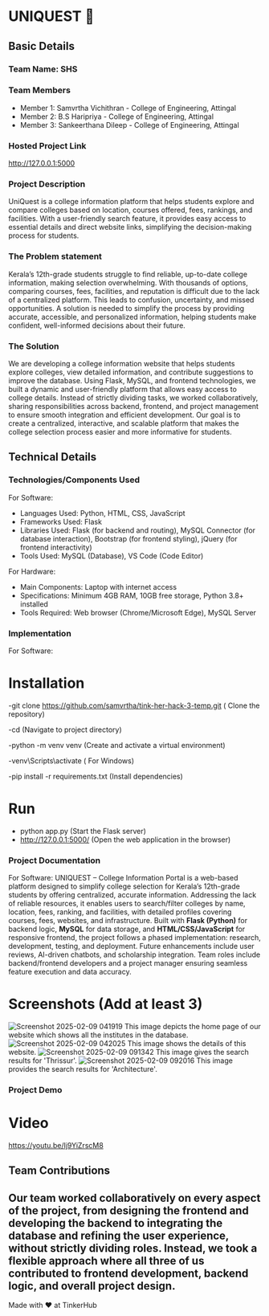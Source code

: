 # UNIQUEST 🎯


## Basic Details
### Team Name: SHS


### Team Members
- Member 1: Samvrtha Vichithran - College of Engineering, Attingal
- Member 2: B.S Haripriya - College of Engineering, Attingal
- Member 3: Sankeerthana Dileep - College of Engineering, Attingal
### Hosted Project Link
 http://127.0.0.1:5000

### Project Description
UniQuest is a college information platform that helps students explore and compare colleges based on location, courses offered, fees, rankings, and facilities. With a user-friendly search feature, it provides easy access to essential details and direct website links, simplifying the decision-making process for students.
### The Problem statement
Kerala’s 12th-grade students struggle to find reliable, up-to-date college information, making selection overwhelming. With thousands of options, comparing courses, fees, facilities, and reputation is difficult due to the lack of a centralized platform. This leads to confusion, uncertainty, and missed opportunities. A solution is needed to simplify the process by providing accurate, accessible, and personalized information, helping students make confident, well-informed decisions about their future.
### The Solution
We are developing a college information website that helps students explore colleges, view detailed information, and contribute suggestions to improve the database. Using Flask, MySQL, and frontend technologies, we built a dynamic and user-friendly platform that allows easy access to college details. Instead of strictly dividing tasks, we worked collaboratively, sharing responsibilities across backend, frontend, and project management to ensure smooth integration and efficient development. Our goal is to create a centralized, interactive, and scalable platform that makes the college selection process easier and more informative for students.

## Technical Details
### Technologies/Components Used
For Software:
- Languages Used: Python, HTML, CSS, JavaScript
- Frameworks Used: Flask
- Libraries Used: Flask (for backend and routing), MySQL Connector (for database interaction), Bootstrap (for frontend styling), jQuery (for frontend interactivity)
- Tools Used: MySQL (Database), VS Code (Code Editor)

For Hardware:
- Main Components: Laptop with internet access
- Specifications: Minimum 4GB RAM, 10GB free storage, Python 3.8+ installed
- Tools Required: Web browser (Chrome/Microsoft Edge), MySQL Server

### Implementation
For Software:
# Installation
-git clone https://github.com/samvrtha/tink-her-hack-3-temp.git
( Clone the repository)

-cd <Tinker hack>
(Navigate to project directory)

-python -m venv venv
(Create and activate a virtual environment)

-venv\Scripts\activate 
( For Windows)

-pip install -r requirements.txt
(Install dependencies)

# Run
- python app.py
(Start the Flask server)
- http://127.0.0.1:5000/
(Open the web application in the browser)

### Project Documentation
For Software: UNIQUEST – College Information Portal is a web-based platform designed to simplify college selection for Kerala’s 12th-grade students by offering centralized, accurate information. Addressing the lack of reliable resources, it enables users to search/filter colleges by name, location, fees, ranking, and facilities, with detailed profiles covering courses, fees, websites, and infrastructure. Built with **Flask (Python)** for backend logic, **MySQL** for data storage, and **HTML/CSS/JavaScript** for responsive frontend, the project follows a phased implementation: research, development, testing, and deployment. Future enhancements include user reviews, AI-driven chatbots, and scholarship integration. Team roles include backend/frontend developers and a project manager ensuring seamless feature execution and data accuracy.

# Screenshots (Add at least 3)

![Screenshot 2025-02-09 041919](https://github.com/user-attachments/assets/fdeb527e-a98c-4c79-bb84-5ed5d5100691)
This image depicts the home page of our website which shows all the institutes in the database. 
![Screenshot 2025-02-09 042025](https://github.com/user-attachments/assets/17155f79-08cd-49f6-9b27-5f0e2fe7a470)
This image shows the details of this website. 
![Screenshot 2025-02-09 091342](https://github.com/user-attachments/assets/7694ccd6-90e5-4297-ad25-f2b13ab68423)
This image gives the search results for 'Thrissur'.
![Screenshot 2025-02-09 092016](https://github.com/user-attachments/assets/ff97a616-be29-42e6-b001-b4e47614a5a1)
This image provides the search results for 'Architecture'.

### Project Demo
# Video
https://youtu.be/Ij9YiZrscM8


## Team Contributions
Our team worked collaboratively on every aspect of the project, from designing the frontend and developing the backend to integrating the database and refining the user experience, without strictly dividing roles. Instead, we took a flexible approach where all three of us contributed to frontend development, backend logic, and overall project design.
---
Made with ❤️ at TinkerHub
